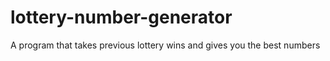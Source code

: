 # lottery-number-generator
A program that takes previous lottery wins and gives you the best numbers
